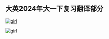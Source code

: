 ## 大英2024年大一下复习翻译部分
[![girl](https://i0.hdslb.com/bfs/garb/e6990f8cb288b761776266818c613b520531248f.png@80h.webp)](https://www.bilibili.com/video/BV113411p7BT/?share_source=copy_web&vd_source=0c8e46cf6aa086ab5fdb778c9f5d8bb2)

[![girl](https://i0.hdslb.com/bfs/live/39eb2e4c2f6e57eedef7e7bbf2426fdc78cc2009.png@80h.webp)](https://htmlpreview.github.io/?https://github.com/beijiushare/beijiushare.github.io/blob/main/my-resourse/html/%E5%A4%A7%E8%8B%B1%E5%A4%8D%E4%B9%A0.html)